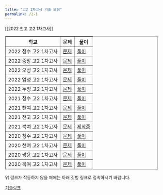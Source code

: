 ```yaml
---
title: "고2 1차고사 기출 모음"
permalink: /2-1
---
```


[[2022 천고 고2 1차고사]]


<table border="1">
<th>학교</th> <th>문제</th> <th>풀이</th> 
  <tr>
	<td>2022 청수 고2 1차고사</td>
    <td><a href="/pdf/test2nd/2022/2022 청수 고2 1차고사.pdf">문제</a></td>
    <td><a href="/pdf/test2nd/2022풀이/%5B풀이%5D 2022 청수 고2 1차고사.pdf">풀이</a></td>
  </tr>
    <tr>
	<td>2022 중앙 고2 1차고사</td>
    <td><a href="/pdf/test2nd/2022/2022 중앙 고2 1차고사.pdf">문제</a></td>
    <td><a href="/pdf/test2nd/2022풀이/%5B풀이%5D 2022 중앙 고2 1차고사.pdf">풀이</a></td>
  </tr>
    <tr>
	<td>2022 오성 고2 1차고사</td>
    <td><a href="/pdf/test2nd/2022/2022 오성 고2 1차고사.pdf">문제</a></td>
    <td><a href="/pdf/test2nd/2022풀이/%5B풀이%5D 2022 오성 고2 1차고사.pdf">풀이</a></td>
  </tr>
    <tr>
	<td>2022 업성 고2 1차고사</td>
    <td><a href="/pdf/test2nd/2022/2022 업성 고2 1차고사.pdf">문제</a></td>
    <td><a href="/pdf/test2nd/2022풀이/%5B풀이%5D 2022 업성 고2 1차고사.pdf">풀이</a></td>
  </tr>
    <tr>
	<td>2022 두정 고2 1차고사</td>
    <td><a href="/pdf/test2nd/2022/2022 두정 고2 1차고사.pdf">문제</a></td>
    <td><a href="/pdf/test2nd/2022풀이/%5B풀이%5D 2022 두정 고2 1차고사.pdf">풀이</a></td>
  </tr>
    <tr>
	<td>2021 청수 고2 1차고사</td>
    <td><a href="/pdf/test2nd/2021/2021 청수 고2 1차고사.pdf">문제</a></td>
    <td><a href="/pdf/test2nd/2021풀이/%5B풀이%5D 2021 청수 고2 1차고사.pdf">풀이</a></td>
  </tr>
    <tr>
	<td>2021 천여 고2 1차고사</td>
    <td><a href="/pdf/test2nd/2021/2021 천여 고2 1차고사.pdf">문제</a></td>
    <td><a href="/pdf/test2nd/2021풀이/%5B풀이%5D 2021 천여 고2 1차고사.pdf">풀이</a></td>
  </tr>
    <tr>
	<td>2021 천고 고2 1차고사</td>
    <td><a href="/pdf/test2nd/2021/2021 천고 고2 1차고사.pdf">문제</a></td>
    <td><a href="/pdf/test2nd/2021풀이/%5B풀이%5D 2021 천고 고2 1차고사.pdf">풀이</a></td>
  </tr>
    <tr>
	<td>2021 북여 고2 1차고사</td>
    <td><a href="/pdf/test2nd/2021/2021 북여 고2 1차고사.pdf">문제</a></td>
    <td><a href="/pdf/test2nd/2021풀이/%5B풀이%5D 2021 북여 고2 1차고사.pdf">제작중</a></td>
  </tr>
    <tr>
	<td>2020 청수 고2 1차고사</td>
    <td><a href="/pdf/test2nd/2020/2020 청수 고2 1차고사.pdf">문제</a></td>
    <td><a href="/pdf/test2nd/2020풀이/%5B풀이%5D 2020 청수 고2 1차고사.pdf">풀이</a></td>
  </tr>
    <tr>
	<td>2020 천여 고2 1차고사</td>
    <td><a href="/pdf/test2nd/2020/2020 천여 고2 1차고사.pdf">문제</a></td>
    <td><a href="/pdf/test2nd/2020풀이/%5B풀이%5D 2020 천여 고2 1차고사.pdf">풀이</a></td>
  </tr>
    <tr>
	<td>2020 쌍용 고2 1차고사</td>
    <td><a href="/pdf/test2nd/2020/2020 쌍용 고2 1차고사.pdf">문제</a></td>
    <td><a href="/pdf/test2nd/2020풀이/%5B풀이%5D 2020 쌍용 고2 1차고사.pdf">풀이</a></td>
  </tr>
    <tr>
	<td>2020 북여 고2 1차고사</td>
    <td><a href="/pdf/test2nd/2020/2020 북여 고2 1차고사.pdf">문제</a></td>
    <td><a href="/pdf/test2nd/2020풀이/%5B풀이%5D 2020 북여 고2 1차고사.pdf">풀이</a></td>
  </tr>
     </table>

위 링크가 작동하지 않을 때에는 아래 깃헙 링크로 접속하시기 바랍니다.

[기출링크](https://github.com/gwandae/test/tree/main/pdf/test2nd)